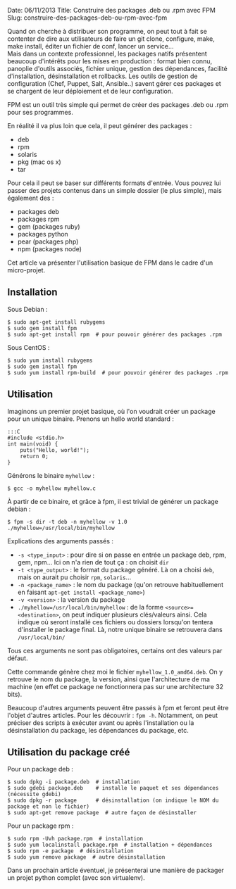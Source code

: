 Date: 06/11/2013
Title: Construire des packages .deb ou .rpm avec FPM
Slug: construire-des-packages-deb-ou-rpm-avec-fpm

Quand on cherche à distribuer son programme, on peut tout à fait se contenter de dire aux utilisateurs de faire un git clone, configure, make, make install, éditer un fichier de conf, lancer un service...  
Mais dans un contexte professionnel, les packages natifs présentent beaucoup d'intérêts pour les mises en production : format bien connu, panoplie d'outils associés, fichier unique, gestion des dépendances, facilité d'installation, désinstallation et rollbacks. Les outils de gestion de configuration (Chef, Puppet, Salt, Ansible..) savent gérer ces packages et se chargent de leur déploiement et de leur configuration.

FPM est un outil très simple qui permet de créer des packages .deb ou .rpm pour ses programmes.

En réalité il va plus loin que cela, il peut générer des packages :

 - deb
 - rpm
 - solaris
 - pkg (mac os x)
 - tar

Pour cela il peut se baser sur différents formats d'entrée. Vous pouvez lui passer des projets contenus dans un simple dossier (le plus simple), mais également des :

 - packages deb
 - packages rpm
 - gem (packages ruby)
 - packages python
 - pear (packages php)
 - npm (packages node)

Cet article va présenter l'utilisation basique de FPM dans le cadre d'un micro-projet.

Installation
------------

Sous Debian :

    $ sudo apt-get install rubygems
    $ sudo gem install fpm
    $ sudo apt-get install rpm  # pour pouvoir générer des packages .rpm

Sous CentOS :

    $ sudo yum install rubygems
    $ sudo gem install fpm
    $ sudo yum install rpm-build  # pour pouvoir générer des packages .rpm


Utilisation
-----------

Imaginons un premier projet basique, où l'on voudrait créer un package pour un unique binaire. Prenons un hello world standard :

    :::C
    #include <stdio.h>   
    int main(void) {
        puts("Hello, world!");
        return 0;
    }

Générons le binaire `myhellow` :

    $ gcc -o myhellow myhellow.c

À partir de ce binaire, et grâce à fpm, il est trivial de générer un package debian :

    $ fpm -s dir -t deb -n myhellow -v 1.0 ./myhellow=/usr/local/bin/myhellow

Explications des arguments passés :

 - `-s <type_input>` : pour dire si on passe en entrée un package deb, rpm, gem, npm... Ici on n'a rien de tout ça : on choisit `dir`
 - `-t <type_output>` : le format du package généré. Là on a choisi `deb`, mais on aurait pu choisir `rpm`, `solaris`...
 - `-n <package_name>` : le nom du package (qu'on retrouve habituellement en faisant `apt-get install <package_name>`)
 - `-v <version>` : la version du package
 - `./myhellow=/usr/local/bin/myhellow` : de la forme `<source>=<destination>`, on peut indiquer plusieurs clés/valeurs ainsi. Cela indique où seront installé ces fichiers ou dossiers lorsqu'on tentera d'installer le package final. Là, notre unique binaire se retrouvera dans `/usr/local/bin/`

Tous ces arguments ne sont pas obligatoires, certains ont des valeurs par défaut.

Cette commande génère chez moi le fichier `myhellow_1.0_amd64.deb`. On y retrouve le nom du package, la version, ainsi que l'architecture de ma machine (en effet ce package ne fonctionnera pas sur une architecture 32 bits).

Beaucoup d'autres arguments peuvent être passés à fpm et feront peut être l'objet d'autres articles. Pour les découvrir : `fpm -h`. Notamment, on peut préciser des scripts à exécuter avant ou après l'installation ou la désinstallation du package, les dépendances du package, etc.

Utilisation du package créé
---------------------------

Pour un package deb :

    $ sudo dpkg -i package.deb  # installation
    $ sudo gdebi package.deb    # installe le paquet et ses dépendances (nécessite gdebi)
    $ sudo dpkg -r package      # désinstallation (on indique le NOM du package et non le fichier)
    $ sudo apt-get remove package  # autre façon de désinstaller

Pour un package rpm :

    $ sudo rpm -Uvh package.rpm  # installation
    $ sudo yum localinstall package.rpm  # installation + dépendances
    $ sudo rpm -e package  # désinstallation
    $ sudo yum remove package  # autre désinstallation

Dans un prochain article éventuel, je présenterai une manière de packager un projet python complet (avec son virtualenv).

